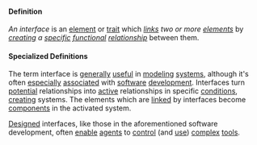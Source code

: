 #### Definition

*An interface* is an [element](https://github.com/gcassel/Modular-Organization-Terminology/blob/master/terms/element.md) or [trait](https://github.com/gcassel/Modular-Organization-Terminology/blob/master/terms/trait.md) which *[links](https://github.com/gcassel/Modular-Organizing-Terminology/blob/master/terms/link.md) two or more [elements](https://github.com/gcassel/Modular-Organizing-Terminology/blob/master/terms/element.md)* by *[creating](https://github.com/gcassel/Modular-Organizing-Terminology/blob/master/terms/create.md) a [specific](https://github.com/gcassel/Modular-Organizing-Terminology/blob/master/terms/specific.md) [functional](https://github.com/gcassel/Modular-Organization-Terminology/blob/master/terms/function.md) [relationship](https://github.com/gcassel/Modular-Organization-Terminology/blob/master/terms/relate.md)* between them.

#### Specialized Definitions

The term interface is [generally](https://github.com/gcassel/Modular-Organization-Terminology/blob/master/terms/generic.md) [useful](https://github.com/gcassel/Modular-Organization-Terminology/blob/master/terms/use.md) in [modeling](https://github.com/gcassel/Modular-Organization-Terminology/blob/master/terms/model.md) [systems](https://github.com/gcassel/Modular-Organization-Terminology/blob/master/terms/system.md), although it's often [especially](https://github.com/gcassel/Modular-Organization-Terminology/blob/master/terms/specialize.md) [associated](https://github.com/gcassel/Modular-Organization-Terminology/blob/master/terms/associate.md) with [software](https://github.com/gcassel/Modular-Organization-Terminology/blob/master/terms/software.md) [development](https://github.com/gcassel/Modular-Organization-Terminology/blob/master/terms/develop.md).  Interfaces turn [potential](https://github.com/gcassel/Modular-Organization-Terminology/blob/master/terms/potential.md) relationships into [active](https://github.com/gcassel/Modular-Organization-Terminology/blob/master/terms/active.md) relationships in specific [conditions](https://github.com/gcassel/Modular-Organization-Terminology/blob/master/terms/condition.md), [creating](https://github.com/gcassel/Modular-Organization-Terminology/blob/master/terms/create.md) systems.  The elements which are [linked](https://github.com/gcassel/Modular-Organization-Terminology/blob/master/terms/link.md) by interfaces become [components](https://github.com/gcassel/Modular-Organization-Terminology/blob/master/terms/component.md) in the activated system.

[Designed](https://github.com/gcassel/Modular-Organization-Terminology/blob/master/terms/design.md) interfaces, like those in the aforementioned software development, often [enable](https://github.com/gcassel/Modular-Organization-Terminology/blob/master/terms/enable.md) [agents](https://github.com/gcassel/Modular-Organization-Terminology/blob/master/terms/agent.md) to [control](https://github.com/gcassel/Modular-Organization-Terminology/blob/master/terms/control.md) (and [use](https://github.com/gcassel/Modular-Organization-Terminology/blob/master/terms/use.md)) [complex](https://github.com/gcassel/Modular-Organization-Terminology/blob/master/terms/complex.md) [tools](https://github.com/gcassel/Modular-Organization-Terminology/blob/master/terms/tool.md).

